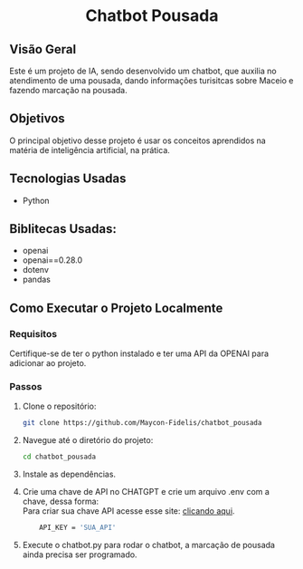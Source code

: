 <div align="center">
  <h1>Chatbot Pousada </h1>
</div>

## Visão Geral
Este é um projeto de IA, sendo desenvolvido um chatbot, que auxilia no atendimento de uma pousada, dando informações turisitcas sobre Maceio e fazendo marcação na pousada.

## Objetivos
O principal objetivo desse projeto é usar os conceitos aprendidos na matéria de inteligência artificial, na prática.


## Tecnologias Usadas
- Python

## Biblitecas Usadas:
- openai
- openai==0.28.0
- dotenv
- pandas

## Como Executar o Projeto Localmente

### Requisitos
Certifique-se de ter o python instalado e ter uma API da OPENAI para adicionar ao projeto.

### Passos
1. Clone o repositório:
    ```bash
    git clone https://github.com/Maycon-Fidelis/chatbot_pousada
    ```
2. Navegue até o diretório do projeto:
    ```bash
    cd chatbot_pousada
    ```
3. Instale as dependências.

4. Crie uma chave de API no CHATGPT e crie um arquivo .env com a chave, dessa forma:
    <br>
    Para criar sua chave API acesse esse site: [clicando aqui](https://platform.openai.com/settings/organization/api-keys).
    ```bash
        API_KEY = 'SUA_API' 
    ```

5. Execute o chatbot.py para rodar o chatbot, a marcação de pousada ainda precisa ser programado.
